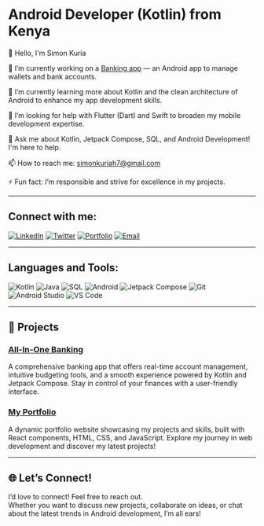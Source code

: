 # Android Developer (Kotlin) from Kenya

👋 Hello, I'm Simon Kuria

🔭 I’m currently working on a [Banking app](#) — an Android app to manage wallets and bank accounts.

🌱 I’m currently learning more about Kotlin and the clean architecture of Android to enhance my app development skills.

🤝 I’m looking for help with Flutter (Dart) and Swift to broaden my mobile development expertise.

💬 Ask me about Kotlin, Jetpack Compose, SQL, and Android Development! I'm here to help.

📫 How to reach me: [simonkuriah7@gmail.com](mailto:simonkuriah7@gmail.com)

⚡ Fun fact: I’m responsible and strive for excellence in my projects.

---


## Connect with me:  
[![LinkedIn](https://img.shields.io/badge/-LinkedIn-blue?style=flat&logo=linkedin)](https://www.linkedin.com/in/simon-kuria-4562301a6/) [![Twitter](https://img.shields.io/badge/-Twitter-1DA1F2?style=flat&logo=twitter&logoColor=white)](https://x.com/@mosho_no) [![Portfolio](https://img.shields.io/badge/-Portfolio-black?style=flat&logo=github)](https://portfolio-website-livid-six.vercel.app/) [![Email](https://img.shields.io/badge/-Email-D14836?style=flat&logo=gmail&logoColor=white)](mailto:simonkuriah7@gmail.com)


---


## Languages and Tools:  

![Kotlin](https://img.shields.io/badge/-Kotlin-0095D5?style=flat&logo=kotlin&logoColor=white) ![Java](https://img.shields.io/badge/-Java-007396?style=flat&logo=java&logoColor=white) ![SQL](https://img.shields.io/badge/-SQL-4479A1?style=flat&logo=mysql&logoColor=white) ![Android](https://img.shields.io/badge/-Android-3DDC84?style=flat&logo=android&logoColor=white) ![Jetpack Compose](https://img.shields.io/badge/-Jetpack%20Compose-4285F4?style=flat&logo=android) ![Git](https://img.shields.io/badge/-Git-F05032?style=flat&logo=git&logoColor=white) ![Android Studio](https://img.shields.io/badge/-Android%20Studio-3DDC84?style=flat&logo=android-studio&logoColor=white) ![VS Code](https://img.shields.io/badge/-VS%20Code-007ACC?style=flat&logo=visual-studio-code&logoColor=white)

---


## 🚀 Projects

### [All-In-One Banking](https://github.com/Sighmore/Banking-App)  
A comprehensive banking app that offers real-time account management, intuitive budgeting tools, and a smooth experience powered by Kotlin and Jetpack Compose. Stay in control of your finances with a user-friendly interface.

### [My Portfolio](https://github.com/Sighmore/Portfolio-website)  
A dynamic portfolio website showcasing my projects and skills, built with React components, HTML, CSS, and JavaScript. Explore my journey in web development and discover my latest projects!

---


## 🌐 Let’s Connect!

I’d love to connect! Feel free to reach out.  
Whether you want to discuss new projects, collaborate on ideas, or chat about the latest trends in Android development, I’m all ears!
